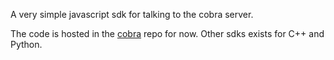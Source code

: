 A very simple javascript sdk for talking to the cobra server.

The code is hosted in the [cobra](https://github.com/machinezone/cobra) repo for now. Other sdks exists for C++ and Python.
